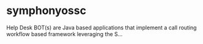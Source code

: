 # symphonyossc
Help Desk BOT(s) are Java based applications that implement a call routing workflow based framework leveraging the S…
